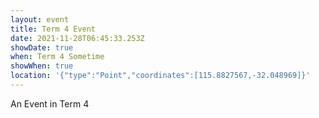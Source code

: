 ```yaml
---
layout: event
title: Term 4 Event
date: 2021-11-28T06:45:33.253Z
showDate: true
when: Term 4 Sometime
showWhen: true
location: '{"type":"Point","coordinates":[115.8827567,-32.048969]}'
---
```


An Event in Term 4
